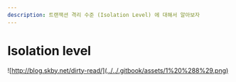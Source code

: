 ```yaml
---
description: 트랜잭션 격리 수준 (Isolation Level) 에 대해서 알아보자
---
```


# Isolation level

![http://blog.skby.net/dirty-read/](../../.gitbook/assets/1%20%288%29.png)

